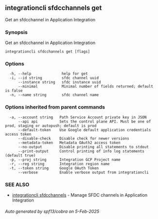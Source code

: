 ## integrationcli sfdcchannels get

Get an sfdcchannel in Application Integration

### Synopsis

Get an sfdcchannel in Application Integration

```
integrationcli sfdcchannels get [flags]
```

### Options

```
  -h, --help              help for get
  -i, --id string         sfdc channel uuid
      --instance string   sfdc instance uuid
      --minimal           Minimal number of fields returned; default is false
  -n, --name string       sfdc channel name
```

### Options inherited from parent commands

```
  -a, --account string   Path Service Account private key in JSON
      --api api          Sets the control plane API. Must be one of prod, staging or autopush; default is prod
      --default-token    Use Google default application credentials access token
      --disable-check    Disable check for newer versions
      --metadata-token   Metadata OAuth2 access token
      --no-output        Disable printing all statements to stdout
      --print-output     Control printing of info log statements (default true)
  -p, --proj string      Integration GCP Project name
  -r, --reg string       Integration region name
  -t, --token string     Google OAuth Token
      --verbose          Enable verbose output from integrationcli
```

### SEE ALSO

* [integrationcli sfdcchannels](integrationcli_sfdcchannels.md)	 - Manage SFDC channels in Application Integration

###### Auto generated by spf13/cobra on 5-Feb-2025
